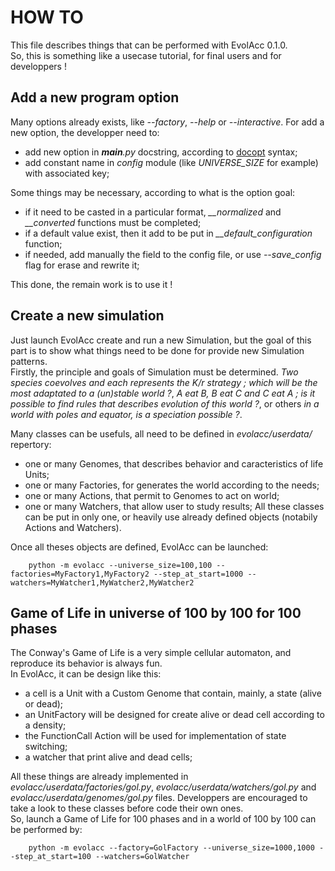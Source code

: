 # HOW TO
This file describes things that can be performed with EvolAcc 0.1.0.  
So, this is something like a usecase tutorial, for final users and for developpers !


## Add a new program option
Many options already exists, like *--factory*, *--help* or *--interactive*.
For add a new option, the developper need to:
- add new option in *__main__.py* docstring, according to [docopt](http://docopt.org/ ) syntax;
- add constant name in *config* module (like *UNIVERSE\_SIZE* for example) with associated key;
  
Some things may be necessary, according to what is the option goal:
- if it need to be casted in a particular format, *__normalized* and *__converted* functions must be completed;
- if a default value exist, then it add to be put in *__default_configuration* function;
- if needed, add manually the field to the config file, or use *--save_config* flag for erase and rewrite it;
  
This done, the remain work is to use it !  


## Create a new simulation 
Just launch EvolAcc create and run a new Simulation, but the goal of this part is to show what things need to be done for provide new Simulation patterns.  
Firstly, the principle and goals of Simulation must be determined. *Two species coevolves and each represents the K/r strategy ; 
which will be the most adaptated to a (un)stable world ?*, *A eat B, B eat C and C eat A ; is it possible to find rules that describes evolution of this world ?*, 
or others *in a world with poles and equator, is a speciation possible ?*.
  
Many classes can be usefuls, all need to be defined in *evolacc/userdata/* repertory:
- one or many Genomes, that describes behavior and caracteristics of life Units;
- one or many Factories, for generates the world according to the needs;
- one or many Actions, that permit to Genomes to act on world;
- one or many Watchers, that allow user to study results;
All these classes can be put in only one, or heavily use already defined objects (notabily Actions and Watchers).

Once all theses objects are defined, EvolAcc can be launched:

        python -m evolacc --universe_size=100,100 --factories=MyFactory1,MyFactory2 --step_at_start=1000 --watchers=MyWatcher1,MyWatcher2,MyWatcher2


## Game of Life in universe of 100 by 100 for 100 phases
The Conway's Game of Life is a very simple cellular automaton, 
and reproduce its behavior is always fun.  
In EvolAcc, it can be design like this:
- a cell is a Unit with a Custom Genome that contain, mainly, a state (alive or dead);
- an UnitFactory will be designed for create alive or dead cell according to a density;
- the FunctionCall Action will be used for implementation of state switching; 
- a watcher that print alive and dead cells;

All these things are already implemented in *evolacc/userdata/factories/gol.py*, *evolacc/userdata/watchers/gol.py* and *evolacc/userdata/genomes/gol.py* files.
Developpers are encouraged to take a look to these classes before code their own ones.  
So, launch a Game of Life for 100 phases and in a world of 100 by 100 can be performed by:

        python -m evolacc --factory=GolFactory --universe_size=1000,1000 --step_at_start=100 --watchers=GolWatcher


